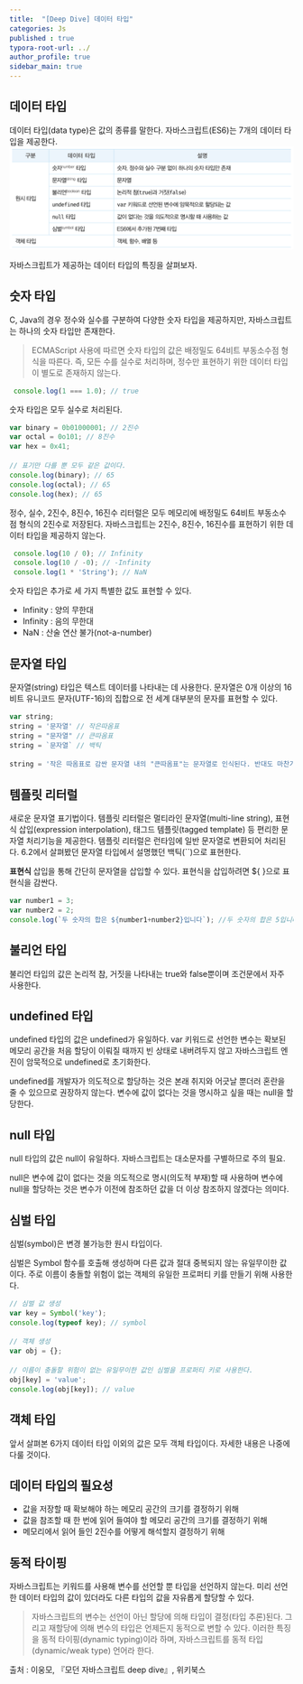 ```yaml
---
title:  "[Deep Dive] 데이터 타입"
categories: Js
published : true
typora-root-url: ../
author_profile: true
sidebar_main: true
---
```

## 데이터 타입
데이터 타입(data type)은 값의 종류를 말한다. 자바스크립트(ES6)는 7개의 데이터 타입을 제공한다.
<img src="/images/2023-10-25-DataType/datatype.jpeg" />

자바스크립트가 제공하는 데이터 타입의 특징을 살펴보자.

## 숫자 타입
C, Java의 경우 정수와 실수를 구분하여 다양한 숫자 타입을 제공하지만, 자바스크립트는 하나의 숫자 타입만 존재한다.
> ECMAScript 사용에 따르면 숫자 타입의 값은 배정밀도 64비트 부동소수점 형식을 따른다. 즉, 모든 수를 실수로 처리하며, 정수만 표현하기 위한 데이터 타입이 별도로 존재하지 않는다.

```javascript
 console.log(1 === 1.0); // true
 ```
 숫자 타입은 모두 실수로 처리된다.

 ```javascript
 var binary = 0b01000001; // 2진수
var octal = 0o101; // 8진수
var hex = 0x41;

// 표기만 다를 뿐 모두 같은 값이다.
console.log(binary); // 65
console.log(octal); // 65
console.log(hex); // 65
 ```
 정수, 실수, 2진수, 8진수, 16진수 리터럴은 모두 메모리에 배정밀도 64비트 부동소수점 형식의 2진수로 저장된다. 자바스크립트는 2진수, 8진수, 16진수를 표현하기 위한 데이터 타입을 제공하지 않는다.

```javascript
 console.log(10 / 0); // Infinity
 console.log(10 / -0); // -Infinity
 console.log(1 * 'String'); // NaN
 ```
 숫자 타입은 추가로 세 가지 특별한 값도 표현할 수 있다.
- Infinity : 양의 무한대
- Infinity : 음의 무한대
- NaN : 산술 연산 불가(not-a-number)

## 문자열 타입
문자열(string) 타입은 텍스트 데이터를 나타내는 데 사용한다. 문자열은 0개 이상의 16비트 유니코드 문자(UTF-16)의 집합으로 전 세계 대부분의 문자를 표현할 수 있다.

```javascript
var string;
string = '문자열' // 작은따옴표
string = "문자열" // 큰따옴표
string = `문자열` // 백틱

string = '작은 따옴표로 감싼 문자열 내의 "큰따옴표"는 문자열로 인식된다. 반대도 마찬가지';
 ```
## 템플릿 리터럴
새로운 문자열 표기법이다.
템플릿 리터럴은 멀티라인 문자열(multi-line string), 표현식 삽입(expression interpolation), 태그드 템플릿(tagged template) 등 편리한 문자열 처리기능을 제공한다.
템플릿 리터럴은 런타임에 일반 문자열로 변환되어 처리된다. 6.2에서 살펴봤던 문자열 타입에서 설명했던 백틱(``)으로 표현한다.

**표현식** 삽입을 통해 간단히 문자열을 삽입할 수 있다. 표현식을 삽입하려면 ${ }으로 표현식을 감싼다.
```javascript
var number1 = 3;
var number2 = 2;
console.log(`두 숫자의 합은 ${number1+number2}입니다`); //두 숫자의 합은 5입니다
 ```
## 불리언 타입
불리언 타입의 값은 논리적 참, 거짓을 나타내는 true와 false뿐이며 조건문에서 자주 사용한다.

## undefined 타입
undefined 타입의 값은 undefined가 유일하다.
var 키워드로 선언한 변수는 확보된 메모리 공간을 처음 할당이 이뤄질 때까지 빈 상태로 내버려두지 않고 자바스크립트 엔진이 암묵적으로 undefined로 초기화한다.

undefined를 개발자가 의도적으로 할당하는 것은 본래 취지와 어긋날 뿐더러 혼란을 줄 수 있으므로 권장하지 않는다.
변수에 값이 없다는 것을 명시하고 싶을 때는 null을 할당한다.

## null 타입
null 타입의 값은 null이 유일하다. 자바스크립트는 대소문자를 구별하므로 주의 필요.

null은 변수에 값이 없다는 것을 의도적으로 명시(의도적 부재)할 때 사용하며 변수에 null을 할당하는 것은 변수가 이전에 참조하던 값을 더 이상 참조하지 않겠다는 의미다.

## 심벌 타입
심벌(symbol)은 변경 불가능한 원시 타입이다.

심벌은 Symbol 함수를 호출해 생성하며 다른 값과 절대 중복되지 않는 유일무이한 값이다.
주로 이름이 충돌할 위험이 없는 객체의 유일한 프로퍼티 키를 만들기 위해 사용한다.
```javascript
// 심벌 값 생성
var key = Symbol('key');
console.log(typeof key); // symbol

// 객체 생성
var obj = {};

// 이름이 충돌할 위험이 없는 유일무이한 값인 심벌을 프로퍼티 키로 사용한다.
obj[key] = 'value';
console.log(obj[key]); // value
 ```
## 객체 타입
앞서 살펴본 6가지 데이터 타입 이외의 값은 모두 객체 타입이다.
자세한 내용은 나중에 다룰 것이다.

## 데이터 타입의 필요성
- 값을 저장할 때 확보해야 하는 메모리 공간의 크기를 결정하기 위해
- 값을 참조할 때 한 번에 읽어 들여야 할 메모리 공간의 크기를 결정하기 위해
- 메모리에서 읽어 들인 2진수를 어떻게 해석할지 결정하기 위해

## 동적 타이핑
자바스크립트는 키워드를 사용해 변수를 선언할 뿐 타입을 선언하지 않는다. 미리 선언한 데이터 타입의 값이 있더라도 다른 타입의 값을 자유롭게 할당할 수 있다.
> 자바스크립트의 변수는 선언이 아닌 할당에 의해 타입이 결정(타입 추론)된다. 그리고 재할당에 의해 변수의 타입은 언제든지 동적으로 변할 수 있다.
이러한 특징을 동적 타이핑(dynamic typing)이라 하며, 자바스크립트를 동적 타입(dynamic/weak type) 언어라 한다.


출처 : 이웅모, 『모던 자바스크립트 deep dive』, 위키북스